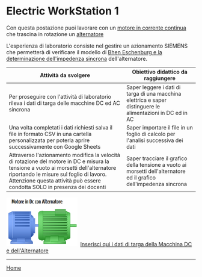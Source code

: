 # Electric WorkStation 1
Con questa postazione puoi lavorare con un [motore in corrente continua](https://www.youtube.com/watch?v=LAtPHANEfQo) che trascina in rotazione un  [alternatore](https://www.youtube.com/watch?v=tiKH48EMgKE) 

L'esperienza di laboratorio consiste nel gestire un azionamento SIEMENS che permetterà di verificare il modello di [Bhen Eschenburg e la determinazione dell'impedenza sincrona](/libri/be.html) dell'alternatore.

<div class="table-container">
  <table class="table is-bordered">
    <thead>
      <tr>
        <th>Attività da svolgere</th>
        <th>Obiettivo didattico da raggiungere</th>
      </tr>
    </thead>
     <tr>
        <td>Per proseguire con l'attività di laboratorio rileva i dati di targa delle macchine DC ed AC sincrona</td>
        <td>Saper leggere i dati di targa di una macchina elettrica e saper distinguere le alimentazioni in DC ed in AC</td>
      </tr>
      <tr>
        <td>Una volta completati i dati richiesti salva il file in formato CSV in una cartella personalizzata per poterla aprire successivamente con Google Sheets</td>
        <td>Saper importare il file in un foglio di calcolo per l'analisi successiva dei dati</td>
      </tr>
      <tr>
        <td>Attraverso l'azionamento modifica la velocità di rotazione del motore in DC e misura la tensione a vuoto ai morsetti dell'alternatore riportando le misure sul foglio di lavoro. Attenzione questa attività può essere condotta SOLO in presenza dei docenti</td>
        <td>Saper tracciare il grafico della tensione a vuoto ai morsetti dell'alternatore ed il grafico dell'impedenza sincrona</td>
      </tr>
       
  </table>
</div>

<img src="image/acdcmachine.png" width="190" height="130">&ensp;[Inserisci qui i dati di targa della Macchina DC e dell'Alternatore](/elws1/acdcmachine.html)

 <body>
   <hr>
  <div class="is-pulled-right">
    <a href="/EWS/" class="button is-primary is-rounded">Home</a>
  </div>
            <script>
               defer src="https://cdn.jsdelivr.net/npm/bulma@0.9.3/js/bulma.min.js"
            </script>
 </body>





